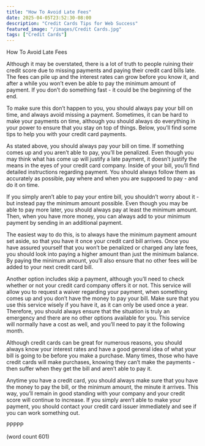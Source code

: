 ```yaml
---
title: "How To Avoid Late Fees"
date: 2025-04-05T23:52:30-08:00
description: "Credit Cards Tips for Web Success"
featured_image: "/images/Credit Cards.jpg"
tags: ["Credit Cards"]
---
```


How To Avoid Late Fees

Although it may be overstated, there is a lot of truth to people ruining their credit score due to missing payments and paying their credit card bills late.  The fees can pile up and the interest rates can grow before you know it, and after a while you won’t even be able to pay the minimum amount of payment.  If you don’t do something fast - it could be the beginning of the end.

To make sure this don’t happen to you, you should always pay your bill on time, and always avoid missing a payment.  Sometimes, it can be hard to make your payments on time, although you should always do everything in your power to ensure that you stay on top of things.  Below, you’ll find some tips to help you with your credit card payments.

As stated above, you should always pay your bill on time.  If something comes up and you aren’t able to pay, you’ll be penalized.  Even though you may think what has come up will justify a late payment, it doesn’t justify the means in the eyes of your credit card company.  Inside of your bill, you’ll find detailed instructions regarding payment.  You should always follow them as accurately as possible, pay where and when you are supposed to pay - and do it on time.

If you simply aren’t able to pay your entire bill, you shouldn’t worry about it - but instead pay the minimum amount possible.  Even though you may be able to pay more later, you should always pay at least the minimum amount.  Then, when you have more money, you can always add to your minimum payment by sending in an additional payment.  

The easiest way to do this, is to always have the minimum payment amount set aside, so that you have it once your credit card bill arrives.  Once you have assured yourself that you won’t be penalized or charged any late fees, you should look into paying a higher amount than just the minimum balance.  By paying the minimum amount, you’ll also ensure that no other fees will be added to your next credit card bill.

Another option includes skip a payment, although you’ll need to check whether or not your credit card company offers it or not.  This service will allow you to request a waiver regarding your payment, when something comes up and you don’t have the money to pay your bill.  Make sure that you use this service wisely if you have it, as it can only be used once a year.  Therefore, you should always ensure that the situation is truly an emergency and there are no other options available for you.  This service will normally have a cost as well, and you’ll need to pay it the following month.  

Although credit cards can be great for numerous reasons, you should always know your interest rates and have a good general idea of what your bill is going to be before you make a purchase.  Many times, those who have credit cards will make purchases, knowing they can’t make the payments - then suffer when they get the bill and aren’t able to pay it.

Anytime you have a credit card, you should always make sure that you have the money to pay the bill, or the minimum amount, the minute it arrives.  This way, you’ll remain in good standing with your company and your credit score will continue to increase.  If you simply aren’t able to make your payment, you should contact your credit card issuer immediately and see if you can work something out.

PPPPP

(word count 601)
